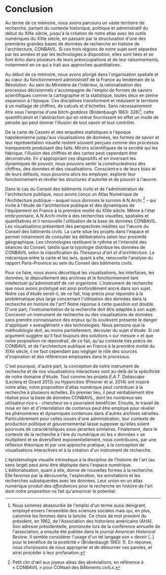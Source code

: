 # Conclusion

Au terme de ce mémoire, nous avons parcouru un vaste territoire de recherche, partant du contexte historique, politique et administratif du début du XIXe siècle, jusqu'à la création de notre atlas avec les outils numériques du XXIe siècle, en passant par la structuration d'une des premières grandes bases de données de recherche en histoire de l'architecture, CONBAVIL. Si ces trois régions de notre sujet sont séparées par les années et par les technologies à disposition, elles sont liées et se font écho dans plusieurs de leurs préoccupations et de leur raisonnements, notamment en ce qui a trait aux approches quantitatives. 

Au début de ce mémoire, nous avons plongé dans l'organisation spatiale et au cœur du fonctionnement administratif de la France au lendemain de la Révolution. Au sein du Ministère de l'Intérieur, la rationalisation des processus décisionnels s'accompagne de l'emploi de formes de savoirs scientifiques comme la cartographie et la statistique, toutes deux en pleine expansion à l'époque. Ces disciplines transforment et réduisent le territoire à un maillage de chiffres, de calculs et d'échelles. Sans nécessairement être sous l'emprise d'une *bitch-goddess* (Bridenbaugh 1963: 326)[^1], cette quantification et l'abstraction qui en relève fournissent en effet un mode de pensée qui peut donner l'illusion de tout savoir et tout contrôler.

De la carte de Cassini et des enquêtes statistiques à l'époque napoléonienne jusqu'aux visualisations de données, les formes de savoir et leur représentation visuelle restent souvent perçues comme des processus transparents produisant des faits. Miroirs scientifiques de la société qui les fabrique, l'illusion des chiffres et des cartes peut cependant être déconstruite. En s'appropriant ces dispositifs et en inversant les dynamiques de pouvoir, nous pouvons sentir la *constructedness* des chiffres, des données et des visualisations. Conscient·e·s de leurs biais et de leurs défauts, nous pouvons alors les employer, explorer leur fonctionnement et révéler les structures d'autorité et de pouvoir à l'œuvre. 

Dans le cas du Conseil des bâtiments civils et de l'administration de l'architecture publique, nous avons conçu un Atlas Numérique de l'Architecture publique – auquel nous donnons le surnom A.N.Archi [^2] – qui invite à l'étude de l'architecture publique et des dynamiques de l'équipement en France à la première moitié du XIXe siècle. Même à l'état embryonnaire, A.N.Archi invite à des recherches visuelles, spatiales et quantitatives et il renouvelle l'utilisation de la base de données CONBAVIL. Les visualisations présentent des perspectives inédites sur l'œuvre du Conseil des bâtiments civils. La carte situe les projets dans l'espace et permet notamment de consulter les délibérations selon leur proximité géographique. Les chronologies restituent le rythme et l'intensité des séances du Conseil, tandis que la typologie distribue les données de CONBAVIL selon la classification du *Thésaurus d'art et d'architecture*. La mécanique entre la carte et les avis, quant à elle, renouvelle l'analyse du rapport Paris-Province au sein du Conseil des bâtiments civils.

Pour ce faire, nous avons décortiqué les visualisations, les interfaces, les données, le dépouillement des archives et le fonctionnement tant intellectuel qu'administratif de cet organisme. L'instrument de recherche que nous avons prototypé est ainsi profondément ancré dans son sujet. Notre cas d'étude serait-il, de ce fait, trop précis pour répondre à la problématique plus large concernant l'utilisation des données dans la recherche en histoire de l'art? Notre réponse à cette question est double. D'une part, l'instrumentation de la recherche doit être adaptée à son sujet. Concevoir un instrument de recherche ou des visualisations de données sans prendre connaissance des enjeux qu'ils soulèvent présente le danger d'appliquer « aveuglément » des technologies. Nous pensons que la méthodologie doit, au moins partiellement, découler du sujet d'étude. Si cet argument suggère qu'il faut toujours des solutions « sur mesure » et que notre proposition ne répondrait, de ce fait, qu'au contexte très précis de CONBAVIL et de l'architecture publique en France à la première moitié du XIXe siècle, il ne faut cependant pas négliger le rôle des sources d'inspiration et des références employées dans le processus. 

C'est pourquoi, d'autre part, la conception de notre instrument de recherche et de nos visualisations interactives vont au-delà de la spécificité de notre domaine d'étude. Tout comme les projets *E.A.T. Datascape* (Leclerq et Girard 2013) ou *Hypercities* (Presner et al. 2014) ont inspiré notre atlas, notre proposition d'atlas numérique peut contribuer à la recherche à plusieurs échelles. En premier lieu, il peut véritablement être réalisé pour la base de données CONBAVIL, dont les nombreux·ses utilisateur·rice·s - chercheur·se·s pourraient bénéficier. Ensuite, le travail de mise en lien et d'interrelation de contenus peut être employé pour révéler les phénomènes et dynamiques contenues dans d'autres archives sérielles. Particulièrement pour celles issues d'une administration, leur contexte de production politique et gouvernemental laisse supposer qu'elles soient pourvues de caractéristiques sous-jacentes similaires. Finalement, dans le contexte de la recherche à l'ère du numérique où les « données » se multiplient et se diversifient exponentiellement, nous contribuons, par une réflexion théorique et par une approche pratique, à la conception de visualisations interactives et à la création d'un instrument de recherche. 

L'épistémologie visuelle intrinsèque à la discipline de l'histoire de l'art (au sens large) peut ainsi être déployée dans l'espace numérique. L'éditorialisation, quant à elle, donne de nouvelles formes à la recherche. Elle favorise par la découverte, l'exploration, les annotations et les recherches subséquentes avec les données. Leur union en un atlas numérique produit des *affordances* pour la recherche en histoire de l'art dont notre proposition ne fait qu'annoncer le potentiel.

[^1]: Nous sommes abasourdie de l'emploi d'un terme aussi dénigrant, employé envers l'ensemble des sciences sociales mais qui, en plus, calomnie les femmes dans la lancée. Ce choix de mot provient du président, en 1962, de l'Association des historiens américains (AHA). Son adresse présidentielle, prononcée lors de la conférence annuelle de l'association, a ensuite été publiée dans le journal *American Historical Review*. Il semble considérer l'usage d'un tel langage son « devoir [..] pour le bénéfice de la postérité » (Bridenbaugh 1963: 1). En réponse, nous choisissons de nous approprier et de détourner ces paroles, et ainsi procéder à leur profanation.
[^2]: Petit clin d'œil aux joyeux aléas des abréviations, en référence à « CONBAVIL » pour CONseil des BÂtiments civILs.

